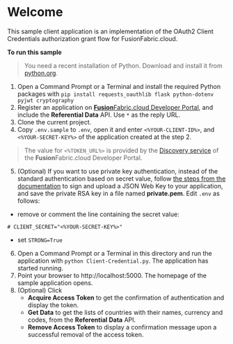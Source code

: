 # Welcome

This sample client application is an implementation of the OAuth2 Client Credentials authorization grant flow for FusionFabric.cloud.

**To run this sample**
> You need a recent installation of Python. Download and install it from [python.org](https://www.python.org/downloads/).

1. Open a Command Prompt or a Terminal and install the required Python packages with
 `pip install requests_oauthlib flask python-dotenv pyjwt cryptography` 
2. Register an application on [**Fusion**Fabric.cloud Developer Portal](https://developer.fusionfabric.cloud), and include the **Referential Data** API. Use `*` as the reply URL.
3. Clone the current project.
4. Copy `.env.sample` to `.env`, open it and enter `<%YOUR-CLIENT-ID%>`, and `<%YOUR-SECRET-KEY%>` of the application created at the step 2. 

> The value for `<%TOKEN_URL%>` is provided by the [Discovery service](https://developer.fusionfabric.cloud/documentation?workspace=FusionCreator%20Developer%20Portal&board=Home&uri=oauth2-grants.html#discovery-service) of the **Fusion**Fabric.cloud Developer Portal.

5. (Optional) If you want to use private key authentication, instead of the standard authentication based on secret value, follow [the steps from the documentation](https://developer.fusionfabric.cloud/documentation?workspace=FusionCreator%20Developer%20Portal&board=Home&uri=oauth2-grants.html#jwk-auth-procedure) to sign and upload a JSON Web Key to your application, and save the private RSA key in a file named **private.pem**. Edit `.env` as follows:
+ remove or comment the line containing the secret value: 
```
# CLIENT_SECRET="<%YOUR-SECRET-KEY%>"
```
+ set `STRONG=True`

6. Open a Command Prompt or a Terminal in this directory and run the application with `python Client-Credential.py`. The application has started running. 
7. Point your browser to http://localhost:5000. The homepage of the sample application opens.   
8. (Optional) Click 
	+ **Acquire Access Token** to get the confirmation of authentication and display the token.
	+ **Get Data** to get the lists of countries with their names, currency and codes, from the **Referential Data** API.
	+ **Remove Access Token** to display a confirmation message upon a successful removal of the access token.